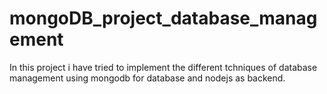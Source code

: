 # mongoDB_project_database_management
In this project i have tried to implement the different tchniques of database management using mongodb for database and nodejs as backend.
